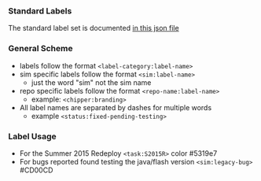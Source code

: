 ### Standard Labels
The standard label set is documented [in this json file](https://github.com/phetsims/phet-info/blob/master/github-labels/github-labels.json)

### General Scheme
+ labels follow the format `<label-category:label-name>`  
+ sim specific labels follow the  format `<sim:label-name>`  
  + just the word "sim" not the sim name 
+ repo specific labels follow the format `<repo-name:label-name>`
  + example: `<chipper:branding>`  
+ All label names are separated by dashes for multiple words
  + example `<status:fixed-pending-testing>`

### Label Usage 
+ For the Summer 2015 Redeploy `<task:S2015R>` color #5319e7
+ For bugs reported found testing the java/flash version `<sim:legacy-bug>` #CD00CD
